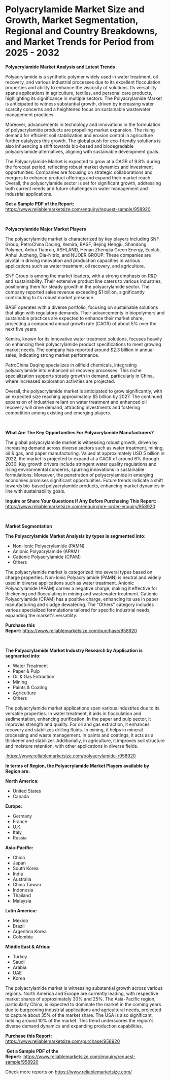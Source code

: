 <p><h1>Polyacrylamide Market Size and Growth, Market Segmentation, Regional and Country Breakdowns, and Market Trends for Period from 2025 -  2032</h1></p><p><strong>Polyacrylamide Market Analysis and Latest Trends</strong></p>
<p><p>Polyacrylamide is a synthetic polymer widely used in water treatment, oil recovery, and various industrial processes due to its excellent flocculation properties and ability to enhance the viscosity of solutions. Its versatility spans applications in agriculture, textiles, and personal care products, highlighting its significance in multiple sectors. The Polyacrylamide Market is anticipated to witness substantial growth, driven by increasing water scarcity concerns and a heightened focus on sustainable wastewater management practices.</p><p>Moreover, advancements in technology and innovations in the formulation of polyacrylamide products are propelling market expansion. The rising demand for efficient soil stabilization and erosion control in agriculture further catalyzes this growth. The global push for eco-friendly solutions is also influencing a shift towards bio-based and biodegradable polyacrylamide alternatives, aligning with sustainable development goals.</p><p>The Polyacrylamide Market is expected to grow at a CAGR of 9.8% during the forecast period, reflecting robust market dynamics and investment opportunities. Companies are focusing on strategic collaborations and mergers to enhance product offerings and expand their market reach. Overall, the polyacrylamide sector is set for significant growth, addressing both current needs and future challenges in water management and industrial applications.</p></p>
<p><strong>Get a Sample PDF of the Report:&nbsp;</strong> <a href="https://www.reliablemarketsize.com/enquiry/request-sample/958920?utm_campaign=2115&utm_medium=2&utm_source=Github&utm_content=ia&utm_term=31012025&utm_id=polyacrylamide">https://www.reliablemarketsize.com/enquiry/request-sample/958920</a></p>
<p>&nbsp;</p>
<p><strong>Polyacrylamide Major Market Players</strong></p>
<p><p>The polyacrylamide market is characterized by key players including SNF Group, PetroChina Daqing, Kemira, BASF, Bejing Hengju, Shandong Polymer, Anhui Tianrun, ASHLAND, Henan Zhengjia Green Energy, Ecolab, Anhui Jucheng, Dia-Nitrix, and NUOER GROUP. These companies are pivotal in driving innovation and production capacities in various applications such as water treatment, oil recovery, and agriculture.</p><p>SNF Group is among the market leaders, with a strong emphasis on R&D and sustainability. Their extensive product line caters to various industries, positioning them for steady growth in the polyacrylamide sector. The company reported sales revenue exceeding $1 billion, significantly contributing to its robust market presence.</p><p>BASF operates with a diverse portfolio, focusing on sustainable solutions that align with regulatory demands. Their advancements in biopolymers and sustainable practices are expected to enhance their market share, projecting a compound annual growth rate (CAGR) of about 5% over the next five years.</p><p>Kemira, known for its innovative water treatment solutions, focuses heavily on enhancing their polyacrylamide product specifications to meet growing market needs. The company has reported around $2.3 billion in annual sales, indicating strong market performance.</p><p>PetroChina Daqing specializes in oilfield chemicals, integrating polyacrylamide into enhanced oil recovery processes. This niche specialization supports steady growth in demand, particularly in China, where increased exploration activities are projected.</p><p>Overall, the polyacrylamide market is anticipated to grow significantly, with an expected size reaching approximately $5 billion by 2027. The continued expansion of industries reliant on water treatment and enhanced oil recovery will drive demand, attracting investments and fostering competition among existing and emerging players.</p></p>
<p>&nbsp;</p>
<p><strong>What Are The Key Opportunities For Polyacrylamide Manufacturers?</strong></p>
<p><p>The global polyacrylamide market is witnessing robust growth, driven by increasing demand across diverse sectors such as water treatment, mining, oil & gas, and paper manufacturing. Valued at approximately USD 5 billion in 2022, the market is projected to expand at a CAGR of around 6% through 2030. Key growth drivers include stringent water quality regulations and rising environmental concerns, spurring innovations in sustainable formulations. Moreover, the penetration of polyacrylamide in emerging economies promises significant opportunities. Future trends indicate a shift towards bio-based polyacrylamide products, enhancing market dynamics in line with sustainability goals.</p></p>
<p><strong>Inquire or Share Your Questions If Any Before Purchasing This Report:</strong> <a href="https://www.reliablemarketsize.com/enquiry/pre-order-enquiry/958920?utm_campaign=2115&utm_medium=2&utm_source=Github&utm_content=ia&utm_term=31012025&utm_id=polyacrylamide">https://www.reliablemarketsize.com/enquiry/pre-order-enquiry/958920</a></p>
<p>&nbsp;</p>
<p><strong>Market Segmentation</strong></p>
<p><strong>The Polyacrylamide Market Analysis by types is segmented into:</strong></p>
<p><ul><li>Non-Ionic Polyacrylamide (PAMN)</li><li>Anionic Polyacrylamide (APAM)</li><li>Cationic Polyacrylamide (CPAM)</li><li>Others</li></ul></p>
<p><p>The polyacrylamide market is categorized into several types based on charge properties. Non-Ionic Polyacrylamide (PAMN) is neutral and widely used in diverse applications such as water treatment. Anionic Polyacrylamide (APAM) carries a negative charge, making it effective for thickening and flocculating in mining and wastewater treatment. Cationic Polyacrylamide (CPAM) has a positive charge, enhancing its use in paper manufacturing and sludge dewatering. The "Others" category includes various specialized formulations tailored for specific industrial needs, expanding the market's versatility.</p></p>
<p><strong>Purchase this Report:&nbsp;</strong><a href="https://www.reliablemarketsize.com/purchase/958920?utm_campaign=2115&utm_medium=2&utm_source=Github&utm_content=ia&utm_term=31012025&utm_id=polyacrylamide">https://www.reliablemarketsize.com/purchase/958920</a></p>
<p>&nbsp;</p>
<p><strong>The Polyacrylamide Market Industry Research by Application is segmented into:</strong></p>
<p><ul><li>Water Treatment</li><li>Paper & Pulp</li><li>Oil & Gas Extraction</li><li>Mining</li><li>Paints & Coating</li><li>Agriculture</li><li>Others</li></ul></p>
<p><p>The polyacrylamide market applications span various industries due to its versatile properties. In water treatment, it aids in flocculation and sedimentation, enhancing purification. In the paper and pulp sector, it improves strength and quality. For oil and gas extraction, it enhances recovery and stabilizes drilling fluids. In mining, it helps in mineral processing and waste management. In paints and coatings, it acts as a thickener and stabilizer. Additionally, in agriculture, it improves soil structure and moisture retention, with other applications in diverse fields.</p></p>
<p><a href="https://www.reliablemarketsize.com/polyacrylamide-r958920?utm_campaign=2115&utm_medium=2&utm_source=Github&utm_content=ia&utm_term=31012025&utm_id=polyacrylamide">&nbsp;https://www.reliablemarketsize.com/polyacrylamide-r958920</a></p>
<p><strong>In terms of Region, the Polyacrylamide Market Players available by Region are:</strong></p>
<p>
    <p> <strong> North America: </strong>
        <ul>
            <li>United States</li>
            <li>Canada</li>
        </ul>
        </p> 
    <p> <strong> Europe: </strong>
        <ul>
            <li>Germany</li>
            <li>France</li>
            <li>U.K.</li>
            <li>Italy</li>
            <li>Russia</li>
        </ul>
        </p> 
    <p> <strong> Asia-Pacific: </strong>
        <ul>
            <li>China</li>
            <li>Japan</li>
            <li>South Korea</li>
            <li>India</li>
            <li>Australia</li>
            <li>China Taiwan</li>
            <li>Indonesia</li>
            <li>Thailand</li>
            <li>Malaysia</li>
        </ul>
        </p> 
    <p> <strong> Latin America: </strong>
        <ul>
            <li>Mexico</li>
            <li>Brazil</li>
            <li>Argentina Korea</li>
            <li>Colombia</li>
        </ul>
        </p> 
    <p> <strong> Middle East & Africa: </strong>
        <ul>
            <li>Turkey</li>
            <li>Saudi</li>
            <li>Arabia</li>
            <li>UAE</li>
            <li>Korea</li>
        </ul>
    </p>
    </p>
<p><p>The polyacrylamide market is witnessing substantial growth across various regions. North America and Europe are currently leading, with respective market shares of approximately 30% and 25%. The Asia-Pacific region, particularly China, is expected to dominate the market in the coming years due to burgeoning industrial applications and agricultural needs, projected to capture about 35% of the market share. The USA is also significant, holding around 10% of the market. This trend underscores the region's diverse demand dynamics and expanding production capabilities.</p></p>
<p><strong>Purchase this Report: </strong><a href="https://www.reliablemarketsize.com/purchase/958920?utm_campaign=2115&utm_medium=2&utm_source=Github&utm_content=ia&utm_term=31012025&utm_id=polyacrylamide">https://www.reliablemarketsize.com/purchase/958920</a></p>
<p>&nbsp;<strong>Get a Sample PDF of the Report:&nbsp;&nbsp;</strong><a href="https://www.reliablemarketsize.com/enquiry/request-sample/958920?utm_campaign=2115&utm_medium=2&utm_source=Github&utm_content=ia&utm_term=31012025&utm_id=polyacrylamide">https://www.reliablemarketsize.com/enquiry/request-sample/958920</a></p>
<p><strong></strong></p>
<p>Check more reports on <a href="https://www.reliablemarketsize.com/?utm_campaign=2115&utm_medium=2&utm_source=Github&utm_content=ia&utm_term=31012025&utm_id=polyacrylamide">https://www.reliablemarketsize.com/</a></p>